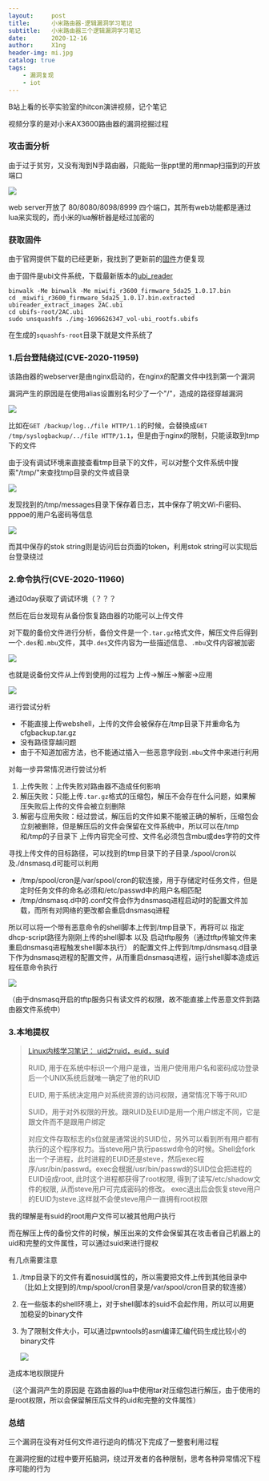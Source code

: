 ```yaml
---
layout:     post
title:      小米路由器-逻辑漏洞学习笔记
subtitle:   小米路由器三个逻辑漏洞学习笔记
date:       2020-12-16
author:     X1ng
header-img: mi.jpg
catalog: true
tags:
    - 漏洞复现
    - iot
---
```


B站上看的长亭实验室的hitcon演讲视频，记个笔记

视频分享的是对小米AX3600路由器的漏洞挖掘过程

### 攻击面分析

由于过于贫穷，又没有淘到N手路由器，只能贴一张ppt里的用nmap扫描到的开放端口

![](https://tva1.sinaimg.cn/large/0081Kckwgy1glpjdwcgf2j31hd0u076u.jpg)

web server开放了 80/8080/8098/8999 四个端口，其所有web功能都是通过lua来实现的，而小米的lua解析器是经过加密的



### 获取固件

由于官网提供下载的已经更新，我找到了更新前的[固件](http://cdn.cnbj1.fds.api.mi-img.com/xiaoqiang/rom/r3600/miwifi_r3600_firmware_5da25_1.0.17.bin)方便复现

由于固件是ubi文件系统，下载最新版本的[ubi_reader](https://github.com/jrspruitt/ubi_reader)

```
binwalk -Me binwalk -Me miwifi_r3600_firmware_5da25_1.0.17.bin
cd _miwifi_r3600_firmware_5da25_1.0.17.bin.extracted
ubireader_extract_images 2AC.ubi
cd ubifs-root/2AC.ubi
sudo unsquashfs ./img-1696626347_vol-ubi_rootfs.ubifs
```

在生成的`squashfs-root`目录下就是文件系统了



### 1.后台登陆绕过(CVE-2020-11959)

该路由器的webserver是由nginx启动的，在nginx的配置文件中找到第一个漏洞

漏洞产生的原因是在使用alias设置别名时少了一个"/"，造成的路径穿越漏洞

![](https://tva1.sinaimg.cn/large/0081Kckwly1glpq4lekfcj31cw0s640v.jpg)

比如在`GET /backup/log../file HTTP/1.1`的时候，会替换成`GET /tmp/syslogbackup/../file HTTP/1.1`，但是由于nginx的限制，只能读取到tmp下的文件

由于没有调试环境来直接查看tmp目录下的文件，可以对整个文件系统中搜索"/tmp/"来查找tmp目录的文件或目录

![](https://tva1.sinaimg.cn/large/0081Kckwly1glpq23bwi8j31hj0u0wmp.jpg)

发现找到的/tmp/messages目录下保存着日志，其中保存了明文Wi-Fi密码、pppoe的用户名密码等信息

![](https://tva1.sinaimg.cn/large/0081Kckwly1glpq47cnstj31hc0u0arm.jpg)

而其中保存的stok string则是访问后台页面的token，利用stok string可以实现后台登录绕过



### 2.命令执行(CVE-2020-11960)

通过0day获取了调试环境（？？？

然后在后台发现有从备份恢复路由器的功能可以上传文件

对下载的备份文件进行分析，备份文件是一个`.tar.gz`格式文件，解压文件后得到一个`.des`和`.mbu`文件，其中`.des`文件内容为一些描述信息、`.mbu`文件内容被加密

![](https://tva1.sinaimg.cn/large/0081Kckwgy1glpl6fo377j31hh0u0gq0.jpg)

也就是说备份文件从上传到使用的过程为	上传->解压->解密->应用

![](https://tva1.sinaimg.cn/large/0081Kckwly1glpm1uxsn9j30kq0kujsf.jpg)

进行尝试分析

- 不能直接上传webshell，上传的文件会被保存在/tmp目录下并重命名为cfgbackup.tar.gz
- 没有路径穿越问题
- 由于不知道加密方法，也不能通过插入一些恶意字段到`.mbu`文件中来进行利用

对每一步异常情况进行尝试分析

1. 上传失败：上传失败对路由器不造成任何影响
2. 解压失败：只能上传`.tar.gz`格式的压缩包，解压不会存在什么问题，如果解压失败后上传的文件会被立刻删除
3. 解密与应用失败：经过尝试，解压后的文件如果不能被正确的解析，压缩包会立刻被删除，但是解压后的文件会保留在文件系统中，所以可以在/tmp和/tmp的子目录下 上传内容完全可控、文件名必须包含mbu或des字符的文件

寻找上传文件的目标路径，可以找到的tmp目录下的子目录./spool/cron以及./dnsmasq.d可能可以利用

- /tmp/spool/cron是/var/spool/cron的软连接，用于存储定时任务文件，但是定时任务文件的命名必须和/etc/passwd中的用户名相匹配
- /tmp/dnsmasq.d中的.conf文件会作为dnsmasq进程启动时的配置文件加载，而所有对网络的更改都会重启dnsmasq进程

所以可以将一个带有恶意命令的shell脚本上传到/tmp目录下，再将可以 指定dhcp-script路径为刚刚上传的shell脚本  以及  启动tftp服务（通过tftp传输文件来重启dnsmasq进程触发shell脚本执行） 的配置文件上传到/tmp/dnsmasq.d目录下作为dnsmasq进程的配置文件，从而重启dnsmasq进程，运行shell脚本造成远程任意命令执行

![](https://tva1.sinaimg.cn/large/0081Kckwly1glpm338lkzj31hh0u0zn3.jpg)

（由于dnsmasq开启的tftp服务只有读文件的权限，故不能直接上传恶意文件到路由器文件系统中）



### 3.本地提权

>[Linux内核学习笔记： uid之ruid，euid，suid](https://www.cnblogs.com/limingluzhu/p/5702486.html)
>
>RUID, 用于在系统中标识一个用户是谁，当用户使用用户名和密码成功登录后一个UNIX系统后就唯一确定了他的RUID
>
>EUID, 用于系统决定用户对系统资源的访问权限，通常情况下等于RUID
>
>SUID，用于对外权限的开放。跟RUID及EUID是用一个用户绑定不同，它是跟文件而不是跟用户绑定
>
>对应文件存取标志的s位就是通常说的SUID位，另外可以看到所有用户都有执行的这个程序权力。当steve用户执行passwd命令的时候。Shell会fork出一个子进程，此时进程的EUID还是steve，然后exec程序/usr/bin/passwd。exec会根据/usr/bin/passwd的SUID位会把进程的EUID设成root,   此时这个进程都获得了root权限, 得到了读写/etc/shadow文件的权限, 从而steve用户可完成密码的修改。 exec退出后会恢复steve用户的EUID为steve.这样就不会使steve用户一直拥有root权限

我的理解是有suid的root用户文件可以被其他用户执行

而在解压上传的备份文件的时候，解压出来的文件会保留其在攻击者自己机器上的uid和完整的文件属性，可以通过suid来进行提权

有几点需要注意

1. /tmp目录下的文件有着nosuid属性的，所以需要把文件上传到其他目录中（比如上文提到的/tmp/spool/cron目录是/var/spool/cron目录的软连接）

2. 在一些版本的shell环境上，对于shell脚本的suid不会起作用，所以可以用更加稳妥的binary文件

3. 为了限制文件大小，可以通过pwntools的asm编译汇编代码生成比较小的binary文件

    ![](https://tva1.sinaimg.cn/large/0081Kckwly1glpn08uo2uj30te0sck38.jpg)

造成本地权限提升

（这个漏洞产生的原因是 在路由器的lua中使用tar对压缩包进行解压，由于使用的是root权限，所以会保留解压后文件的uid和完整的文件属性）



### 总结

三个漏洞在没有对任何文件进行逆向的情况下完成了一整套利用过程

在漏洞挖掘的过程中要开拓脑洞，绕过开发者的各种限制，思考各种异常情况下程序可能的行为